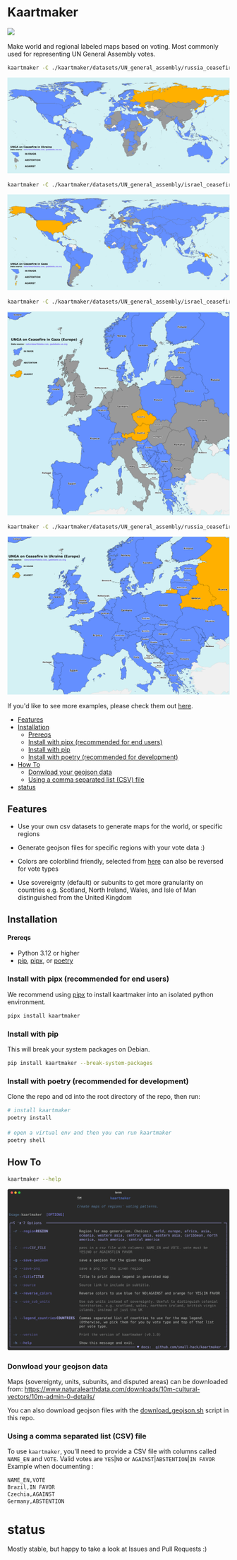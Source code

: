 # Kaartmaker
<a href="https://github.com/small-hack/kaartmaker/releases">
  <img src="https://img.shields.io/github/v/release/small-hack/kaartmaker?style=plastic&labelColor=484848&color=3CA324&logo=GitHub&logoColor=white">
</a>

Make world and regional labeled maps based on voting. Most commonly used for representing UN General Assembly votes.

```bash
kaartmaker -C ./kaartmaker/datasets/UN_general_assembly/russia_ceasefire/world_ukraine_votes.csv -t "UNGA vote on ceasefire in Ukraine" -s "gadebate.un.org"
```
![Map of world Ukraine votes](./examples/world_UNGA_on_Ceasefire_in_Ukraine.png)

```bash
kaartmaker -C ./kaartmaker/datasets/UN_general_assembly/israel_ceasefire/world_palestine_votes.csv -t "UNGA on Ceasefire in Gaza" -s "gadebate.un.org" -r world
```
![Map of world Gaza votes](./examples/world_UNGA_on_Ceasefire_in_Gaza.png)

```bash
kaartmaker -C ./kaartmaker/datasets/UN_general_assembly/israel_ceasefire/world_palestine_votes.csv -t "UNGA on Ceasefire in Gaza" -s "gadebate.un.org" -r europe
```
![Map of Europe Gaza votes](./examples/europe_UNGA_on_Ceasefire_in_Gaza.png)

```bash
kaartmaker -C ./kaartmaker/datasets/UN_general_assembly/russia_ceasefire/world_ukraine_votes.csv -t "UNGA vote on ceasefire in Ukraine" -s "gadebate.un.org" -r europe
```

![Map of Europe Ukraine votes](./examples/europe_UNGA_on_Ceasefire_in_Ukraine.png)

If you'd like to see more examples, please check them out [here](./examples/README.md).


* [Features](#features)
* [Installation](#installation)
    * [Prereqs](#prereqs)
    * [Install with pipx (recommended for end users)](#install-with-pipx-recommended-for-end-users)
    * [Install with pip](#install-with-pip)
    * [Install with poetry (recommended for development)](#install-with-poetry-recommended-for-development)
* [How To](#how-to)
    * [Donwload your geojson data](#donwload-your-geojson-data)
    * [Using a comma separated list (CSV) file](#using-a-comma-separated-list-csv-file)
* [status](#status)


## Features

- Use your own csv datasets to generate maps for the world, or specific regions

- Generate geojson files for specific regions with your vote data :)

- Colors are colorblind friendly, selected from [here](https://davidmathlogic.com/colorblind) can also be reversed for vote types

- Use sovereignty (default) or subunits to get more granularity on countries e.g. Scotland, North Ireland, Wales, and Isle of Man distinguished from the United Kingdom


## Installation

#### Prereqs
- Python 3.12 or higher
- [pip], [pipx], or [poetry]

### Install with pipx (recommended for end users)

We recommend using [pipx] to install kaartmaker into an isolated python environment.

```bash
pipx install kaartmaker
```

### Install with pip
This will break your system packages on Debian.

```bash
pip install kaartmaker --break-system-packages
```

### Install with poetry (recommended for development)

Clone the repo and cd into the root directory of the repo, then run:

```bash
# install kaartmaker
poetry install

# open a virtual env and then you can run kaartmaker
poetry shell
```

## How To

```bash
kaartmaker --help
```
![SVG showing the full help text when you run kaartmaker --help](./examples/help_text.svg)


### Donwload your geojson data

Maps (sovereignty, units, subunits, and disputed areas) can be downloaded from:
https://www.naturalearthdata.com/downloads/10m-cultural-vectors/10m-admin-0-details/

You can also download geojson files with the [download_geojson.sh](./download_geojson.sh) script in this repo.


### Using a comma separated list (CSV) file

To use `kaartmaker`, you'll need to provide a CSV file with columns called `NAME_EN` and `VOTE`. Valid votes are `YES`|`NO` or `AGAINST`|`ABSTENTION`|`IN FAVOR` Example when documenting :

```csv
NAME_EN,VOTE
Brazil,IN FAVOR
Czechia,AGAINST
Germany,ABSTENTION
```


# status
Mostly stable, but happy to take a look at Issues and Pull Requests :)


<!--- ref links -->
[pipx]: https://github.com/pypa/pipx "pipx is a python installer that uses virtual environments"
[pip]: https://pip.pypa.io/en/stable/installation/ "default installer for python"
[poetry]: https://python-poetry.org/docs/#installation "development tool for python installations in virtual envs"
